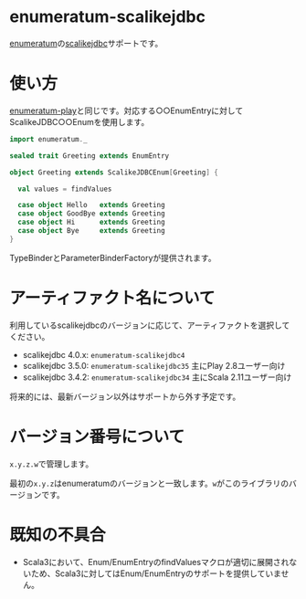 # enumeratum-scalikejdbc

[enumeratum](https://github.com/lloydmeta/enumeratum)の[scalikejdbc](http://scalikejdbc.org/)サポートです。

# 使い方

[enumeratum-play](https://github.com/lloydmeta/enumeratum#play-integration)と同じです。対応する○○EnumEntryに対してScalikeJDBC○○Enumを使用します。

```scala
import enumeratum._

sealed trait Greeting extends EnumEntry

object Greeting extends ScalikeJDBCEnum[Greeting] {

  val values = findValues

  case object Hello   extends Greeting
  case object GoodBye extends Greeting
  case object Hi      extends Greeting
  case object Bye     extends Greeting
}
```

TypeBinderとParameterBinderFactoryが提供されます。

# アーティファクト名について

利用しているscalikejdbcのバージョンに応じて、アーティファクトを選択してください。

- scalikejdbc 4.0.x: `enumeratum-scalikejdbc4`
- scalikejdbc 3.5.0: `enumeratum-scalikejdbc35` 主にPlay 2.8ユーザー向け
- scalikejdbc 3.4.2: `enumeratum-scalikejdbc34` 主にScala 2.11ユーザー向け

将来的には、最新バージョン以外はサポートから外す予定です。

# バージョン番号について

`x.y.z.w`で管理します。

最初の`x.y.z`はenumeratumのバージョンと一致します。`w`がこのライブラリのバージョンです。

# 既知の不具合

- Scala3において、Enum/EnumEntryのfindValuesマクロが適切に展開されないため、Scala3に対してはEnum/EnumEntryのサポートを提供していません。
